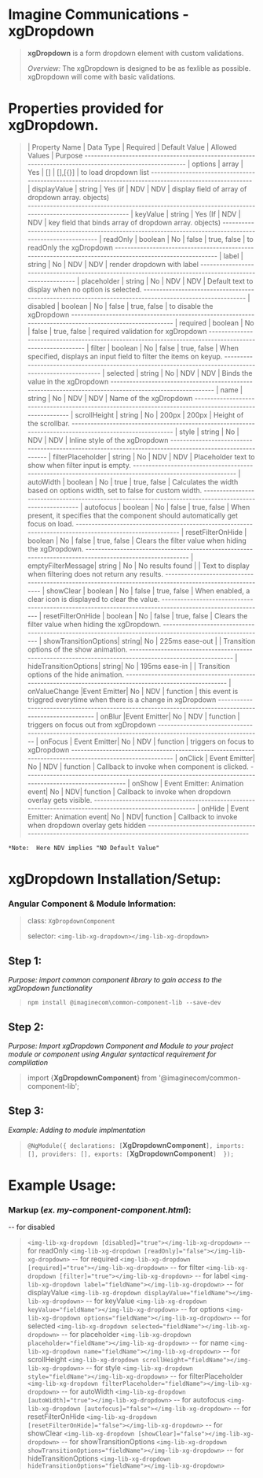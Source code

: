 # Imagine Communications - xgDropdown

>   **xgDropdown** is a form dropdown element with custom validations.
>   
>   *Overview:*  The xgDropdown is designed to be as fexlible as possible. xgDropdown will come with basic validations.

# Properties provided for xgDropdown.
> | Property Name   | Data Type   | Required | Default Value   | Allowed Values   |    Purpose 
    --------------------------------------------------------------------------------------------------------
  | options         | array       | Yes       | []             | [],[{}]          | to load dropdown list
    --------------------------------------------------------------------------------------------------------
  | displayValue    | string      | Yes (if   | NDV            | NDV              | display field of                                         array of                                          dropdown array.
                                     objects)                                             
    --------------------------------------------------------------------------------------------------------
  | keyValue        | string      | Yes (If   | NDV            | NDV              | key field that binds                                     array of                                        dropdown array.
                                     objects)
    --------------------------------------------------------------------------------------------------------
  | readOnly        | boolean     | No        | false          | true, false      | to readOnly the                                                                                          xgDropdown
    --------------------------------------------------------------------------------------------------------
  | label           | string      | No        | NDV            | NDV              | render dropdown with                                                                                      label
    --------------------------------------------------------------------------------------------------------
  | placeholder     | string      | No        | NDV            | NDV              | Default text to                                                                                           display when no option                                                                                    is selected.
    --------------------------------------------------------------------------------------------------------
  | disabled        | boolean     | No        | false          | true, false      | to disable the                                                                                            xgDropdown
    --------------------------------------------------------------------------------------------------------
  | required        | boolean     | No        | false          | true, false      | required validation for                                                                                   xgDropdown
    --------------------------------------------------------------------------------------------------------
  | filter          | boolean     | No        | false          | true, false      |  When specified,                                                                                           displays an input                                                                                         field to filter the                                                                                       items on keyup.
    --------------------------------------------------------------------------------------------------------
  | selected        | string      | No        | NDV             | NDV             | Binds the value in the                                                                                    xgDropdown
    --------------------------------------------------------------------------------------------------------
  | name            | string      | No        | NDV             | NDV             | Name of the xgDropdown
    --------------------------------------------------------------------------------------------------------
  | scrollHeight    | string      | No        | 200px           | 200px           | Height of the scrollbar.
    --------------------------------------------------------------------------------------------------------
  | style           | string      | No        | NDV             | NDV             | Inline style of the                                                                                       xgDropdown
    --------------------------------------------------------------------------------------------------------
  | filterPlaceholder | string    | No        | NDV             | NDV             | Placeholder text to                                                                                       show when filter input                                                                                    is empty.
    --------------------------------------------------------------------------------------------------------
  | autoWidth       | boolean    | No        | true            | true, false      | Calculates the width                                                                                      based on options width,                                                                                   set to false for                                                                                          custom width.
    --------------------------------------------------------------------------------------------------------
  | autofocus       | boolean    | No        | false           | true, false      | When present, it                                                                                          specifies that the                                                                                        component should                                                                                          automatically get focus                                                                                   on load.
    --------------------------------------------------------------------------------------------------------
  | resetFilterOnHide | boolean  | No        | false           | true, false      | Clears the filter value                                                                                   when hiding the                                                                                           xgDropdown.
    --------------------------------------------------------------------------------------------------------
  | emptyFilterMessage| string   | No        | No results found |                | Text to display when                                                                                      filtering does not                                                                                        return any results.
    --------------------------------------------------------------------------------------------------------
  | showClear         | boolean  | No        | false            | true, false    | When enabled, a clear                                                                                     icon is displayed to                                                                                      clear the value.
    --------------------------------------------------------------------------------------------------------
  | resetFilterOnHide | boolean  | No        | false            | true, false    | Clears the filter value                                                                                   when hiding the                                                                                           xgDropdown.
    --------------------------------------------------------------------------------------------------------
  | showTransitionOptions| string| No        | 225ms ease-out   |                | Transition options of                                                                                     the show animation.
    --------------------------------------------------------------------------------------------------------
  | hideTransitionOptions| string| No        | 195ms ease-in    |                | Transition options of                                                                                     the hide animation.
    --------------------------------------------------------------------------------------------------------
  | onValueChange     |Event Emitter| No     | NDV              | function       | this event is triggred                                                                                    everytime when there is                                                                                   a change in xgDropdown
    --------------------------------------------------------------------------------------------------------
  | onBlur            |Event Emitter| No     | NDV              | function       | triggers on focus out                                                                                     from xgDropdown
    --------------------------------------------------------------------------------------------------------
  | onFocus           | Event Emitter| No    | NDV              | function       | triggers on focus to                                                                                      xgDropdown
    --------------------------------------------------------------------------------------------------------
  | onClick           | Event Emitter| No    | NDV              | function       | Callback to invoke when                                                                                   component is clicked.
    --------------------------------------------------------------------------------------------------------
  | onShow            | Event Emitter: Animation event| No | NDV| function       | Callback to invoke when                                                                                   dropdown overlay gets                                                                                     visible.
    --------------------------------------------------------------------------------------------------------
  | onHide            | Event Emitter: Animation event| No | NDV| function       | Callback to invoke when                                                                                   dropdown overlay gets                                                                                     hidden
    --------------------------------------------------------------------------------------------------------

    *Note:  Here NDV implies "NO Default Value"
     

# xgDropdown Installation/Setup:

### Angular Component & Module Information:

> 
>   class:    `XgDropdownComponent`
> 
>   selector:   `<img-lib-xg-dropdown></img-lib-xg-dropdown>`

## Step 1: 
*Purpose: import common component library to gain access to the xgDropdown functionality*

>   `npm install @imaginecom\common-component-lib --save-dev`
> 

## Step 2: 
*Purpose:  Import xgDropdown Component and Module to your project module or component using Angular syntactical requirement for complilation*

> import {**XgDropdownComponent**} from '@imaginecom/common-component-lib';


## Step 3:
*Example: Adding to module implmentation*
>   `@NgModule({
>       declarations: [`**XgDropdownComponent**`],
>       imports: [],
>       providers: [],
>       exports: [`**XgDropdownComponent**`] 
> });`

# Example Usage: 
    
### Markup (*ex. my-component-component.html*):
-- for disabled
>   `<img-lib-xg-dropdown [disabled]="true"></img-lib-xg-dropdown>`
-- for readOnly 
>   `<img-lib-xg-dropdown [readOnly]="false"></img-lib-xg-dropdown>`
-- for required 
>   `<img-lib-xg-dropdown [required]="true"></img-lib-xg-dropdown>`
-- for filter 
>   `<img-lib-xg-dropdown [filter]="true"></img-lib-xg-dropdown>`
-- for label 
>   `<img-lib-xg-dropdown label="fieldName"></img-lib-xg-dropdown>`
-- for displayValue 
>   `<img-lib-xg-dropdown displayValue="fieldName"></img-lib-xg-dropdown>`
-- for keyValue 
>   `<img-lib-xg-dropdown keyValue="fieldName"></img-lib-xg-dropdown>`
-- for options
>   `<img-lib-xg-dropdown options="fieldName"></img-lib-xg-dropdown>`
-- for selected 
>   `<img-lib-xg-dropdown selected="fieldName"></img-lib-xg-dropdown>`
-- for placeholder
>   `<img-lib-xg-dropdown placeholder="fieldName"></img-lib-xg-dropdown>`
-- for name
>   `<img-lib-xg-dropdown name="fieldName"></img-lib-xg-dropdown>`
-- for scrollHeight
>   `<img-lib-xg-dropdown scrollHeight="fieldName"></img-lib-xg-dropdown>`
-- for style
>   `<img-lib-xg-dropdown style="fieldName"></img-lib-xg-dropdown>`
-- for filterPlaceholder
>   `<img-lib-xg-dropdown filterPlaceholder="fieldName"></img-lib-xg-dropdown>`
-- for autoWidth
>   `<img-lib-xg-dropdown [autoWidth]="true"></img-lib-xg-dropdown>`
-- for autofocus
>   `<img-lib-xg-dropdown [autofocus]="false"></img-lib-xg-dropdown>`
-- for resetFilterOnHide
>   `<img-lib-xg-dropdown [resetFilterOnHide]="false"></img-lib-xg-dropdown>`
-- for showClear
>   `<img-lib-xg-dropdown [showClear]="false"></img-lib-xg-dropdown>`
-- for showTransitionOptions
>   `<img-lib-xg-dropdown showTransitionOptions="fieldName"></img-lib-xg-dropdown>`
-- for hideTransitionOptions
>   `<img-lib-xg-dropdown hideTransitionOptions="fieldName"></img-lib-xg-dropdown>`